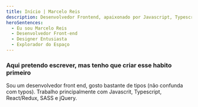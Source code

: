 ```yaml
---
title: Início | Marcelo Reis
description: Desenvolvedor Frontend, apaixonado por Javascript, Typescript e React. Residindo em Belo Horizonte e se aventurando no mundo Open Source
heroSentences:
  - Eu sou Marcelo Reis
  - Desenvolvedor Front-end
  - Designer Entusiasta
  - Explorador do Espaço
---
```


### Aqui pretendo escrever, mas tenho que criar esse habito primeiro

Sou um desenvolvedor front end, gosto bastante de tipos (não confunda com typos). Trabalho principalmente com Javascrit, Typescript, React/Redux, SASS e jQuery.
